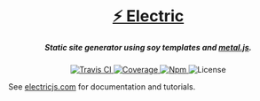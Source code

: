 <h1 align="center"><a href="http://electricjs.com">⚡ Electric</a></h1>

<h5 align="center">Static site generator using soy templates and <a href="http://metaljs.com/">metal.js</a>.</h5>

<div align="center">
  <a href="http://travis-ci.org/wedeploy/electric">
    <img src="https://travis-ci.org/wedeploy/electric.svg?branch=master" alt="Travis CI" />
  </a>

  <a href="https://codecov.io/gh/wedeploy/electric">
    <img src="https://codecov.io/gh/wedeploy/electric/branch/master/graph/badge.svg" alt="Coverage" />
  </a>

  <a href="https://www.npmjs.com/package/electric">
    <img src="https://img.shields.io/npm/v/electric.svg" alt="Npm" />
  </a>

  <img src="https://img.shields.io/npm/l/electric.svg" alt="License">
</div>

See [electricjs.com](http://electricjs.com) for documentation and tutorials.
